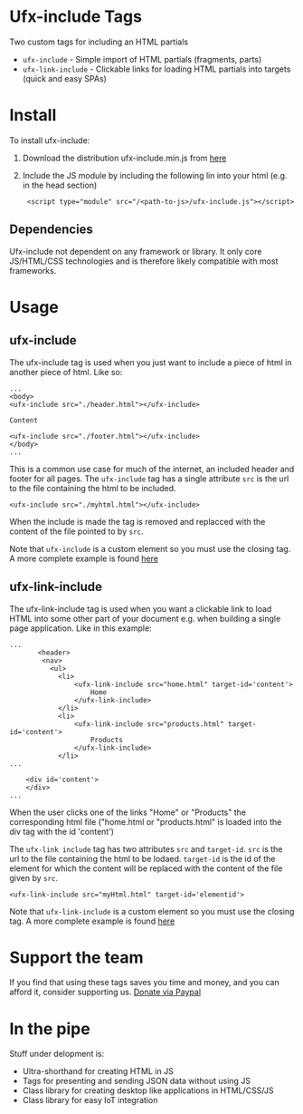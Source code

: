 
# Ufx-include Tags
Two custom tags for including an HTML partials
- `ufx-include` - Simple import of HTML partials (fragments, parts)
- `ufx-link-include` - Clickable links for loading HTML partials into targets (quick and easy SPAs)

# Install
To install ufx-include:
1. Download the distribution ufx-include.min.js from [here](/dist)
2. Include the JS module by including the following lin into your html (e.g. in the head section)

        <script type="module" src="/<path-to-js>/ufx-include.js"></script>

## Dependencies
Ufx-include not dependent on any framework or library. It only core JS/HTML/CSS technologies and is therefore likely compatible with most frameworks.

# Usage
## ufx-include



The ufx-include tag is used when you just want to include a piece of html in another piece of html. Like so:

    ...
    <body>
    <ufx-include src="./header.html"></ufx-include>

    Content

    <ufx-include src="./footer.html"></ufx-include>
    </body>
    ...

This is a common use case for much of the internet, an included header and footer for all pages.
The `ufx-include` tag has a single attribute `src` is the url to the file containing the html to be included.

    <ufx-include src="./myhtml.html"></ufx-include>

When the include is made the tag is removed and replacced with the content of the file pointed to by `src`.

Note that `ufx-include` is a custom element so you must use the closing tag.
A more complete example is found [here](/examples/ufx-include)

## ufx-link-include
The ufx-link-include tag is used when you want a clickable link to load HTML into some other part of your document e.g. when building a single page application. Like in this example:

    ...
           <header>
            <nav>
              <ul>
                <li>
                    <ufx-link-include src="home.html" target-id='content'>  
                        Home 
                    </ufx-link-include>
                </li>
                <li>
                    <ufx-link-include src="products.html" target-id='content'>
                        Products
                    </ufx-link-include>
                </li> 
    ...

        <div id='content'>     
        </div>
    ...

When the user clicks one of the links "Home" or "Products" the corresponding html file ("home.html or "products.html" is loaded into the div tag with the id 'content')

The `ufx-link include` tag has two attributes `src` and `target-id`.
`src` is the url to the file containing the html to be lodaed.
`target-id` is the id of the element for which the content will be replaced with the content of the file given by `src`.

    <ufx-link-include src="myHtml.html" target-id='elementid'>


Note that `ufx-link-include` is a custom element so you must use the closing tag.
A more complete example is found [here](/examples/ufx-link-include)

# Support the team
If you find that using these tags saves you time and money, and you can afford it, consider supporting us. [Donate via Paypal](https://www.paypal.com/donate/?hosted_button_id=6P3N2A2THNDKJ)

# In the pipe
Stuff under delopment is:
- Ultra-shorthand for creating HTML in JS
- Tags for presenting and sending JSON data without using JS
- Class library for creating desktop like applications in HTML/CSS/JS
- Class library for easy IoT integration
